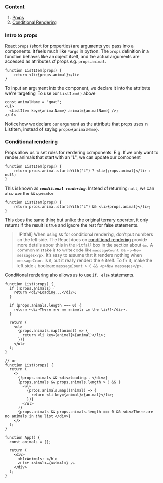 ### Content
1. [Props](#intro-to-props)
2. [Conditional Rendering](#conditional-rendering)


### Intro to props
React `props` (short for properties) are arguments you pass into a components. It feels much like `*args` in python. The `props` definition in a function behaves like an 
object itself, and the actual arguments are accessed as attributes of props e.g. `props.animal`. 

```JS
function ListItem(props) {
    return <li>{props.animal}</li>
}
```

To input an argument into the component, we declare it into the attribute we're targeting. To use our `ListItem()` above

```JS
const animalName = "goat";
<ul>
  <ListItem key={animalName} animal={animalName} />;
</ul>
```

Notice how we declare our argument as the attribute that props uses in ListItem, instead of saying `props={animalName}`. <br>

### Conditional rendering
Props allow us to set rules for rendering components. E.g. If we only want to render animals that start with an "L", we can update our component

```JS
function ListItem(props) {
    return props.animal.startsWith("L") ? <li>{props.animal}</li> : null;
}
```
This is known as ***`conditional rendering`***. Instead of returning `null`, we can also use the `&&` operator
```JS
function ListItem(props) {
    return props.animal.startsWith("L") && <li>{props.animal}</li>;
}
```

This does the same thing but unlike the original ternary operator, it only returns if the result is true and ignore the rest for false statements.

>[!Pitfall]
> When using `&&` for conditional rendering, don’t put numbers on the left side. The React docs on [conditional rendering](https://react.dev/learn/conditional-rendering#logical-and-operator-) 
provide more details about this in the `Pitfall` box in the section about `&&.`
> A common mistake is to write code like `messageCount && <p>New messages</p>`. It’s easy to assume that it renders nothing when `messageCount` is `0`, but it really renders the `0` itself. To fix it, make the left side a boolean: `messageCount > 0 && <p>New messages</p>`.

Conditional rendering also allows us to use `if, else` statements.
```JS
function List(props) {
  if (!props.animals) {
    return <div>Loading...</div>;
  }

  if (props.animals.length === 0) {
    return <div>There are no animals in the list!</div>;
  }

  return (
    <ul>
      {props.animals.map((animal) => {
        return <li key={animal}>{animal}</li>;
      })}
    </ul>
  );
}

// or
function List(props) {
  return (
    <>
      {!props.animals && <div>Loading...</div>}
      {props.animals && props.animals.length > 0 && (
        <ul>
          {props.animals.map((animal) => {
            return <li key={animal}>{animal}</li>;
          })}
        </ul>
      )}
      {props.animals && props.animals.length === 0 && <div>There are no animals in the list!</div>}
    </>
  );
}

function App() {
  const animals = [];

  return (
    <div>
      <h1>Animals: </h1>
      <List animals={animals} />
    </div>
  );
}
```
